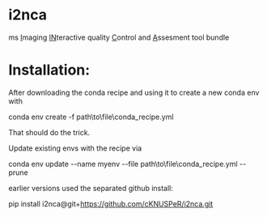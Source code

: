 # i2nca
 ms <ins>I</ins>maging <ins>IN</ins>teractive quality <ins>C</ins>ontrol and <ins>A</ins>ssesment tool bundle

# Installation:
After downloading the conda recipe and using it to create a new conda env with

conda env create -f path\to\file\conda_recipe.yml

That should do the trick.

Update existing envs with the recipe via

conda env update --name myenv --file path\to\file\conda_recipe.yml --prune


earlier versions used the separated github install:

pip install i2nca@git+https://github.com/cKNUSPeR/i2nca.git
